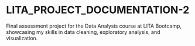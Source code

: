 # LITA_PROJECT_DOCUMENTATION-2
Final assessment project for the Data Analysis course at LITA Bootcamp, showcasing my skills in data cleaning, exploratory analysis, and visualization.
